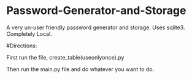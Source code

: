 # Password-Generator-and-Storage
A very un-user friendly password generator and storage. Uses sqlite3. Completely Local.

#Directions:

First run the file, create_table(useonlyonce).py

Then run the main.py file and do whatever you want to do.
